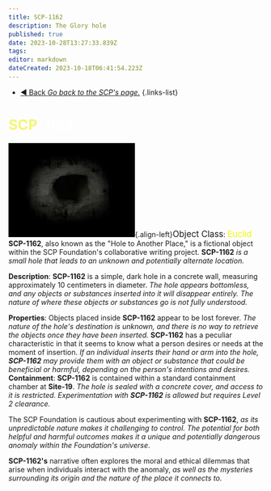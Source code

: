 ```yaml
---
title: SCP-1162
description: The Glory hole 
published: true
date: 2023-10-28T13:27:33.839Z
tags: 
editor: markdown
dateCreated: 2023-10-18T06:41:54.223Z
---
```


- [:arrow_backward: Back *Go back to the SCP's page.*](/en/game/scps#scps)
{.links-list}
# <font color="#f5f576">SCP</font><font color="white">-</font><font color="white">1162</font>
![1162.webp](/images/roles/1162.webp){.align-left}<big>Object Class</big>: <font color="#f5f503"><big>Euclid</big></font>
**SCP-1162**, also known as the "Hole to Another Place," is a fictional object within the SCP Foundation's collaborative writing project. **SCP-1162** *is a small hole that leads to an unknown and potentially alternate location.*

**Description**:
**SCP-1162** is a simple, dark hole in a concrete wall, measuring approximately 10 centimeters in diameter. *The hole appears bottomless, and any objects or substances inserted into it will disappear entirely. The nature of where these objects or substances go is not fully understood.*

**Properties**:
Objects placed inside **SCP-1162** appear to be lost forever. *The nature of the hole's destination is unknown, and there is no way to retrieve the objects once they have been inserted.*
**SCP-1162** has a peculiar characteristic in that it seems to know what a person desires or needs at the moment of insertion. *If an individual inserts their hand or arm into the hole, **SCP-1162** may provide them with an object or substance that could be beneficial or harmful, depending on the person's intentions and desires.*
**Containment**:
**SCP-1162** is contained within a standard containment chamber at **Site-19**. *The hole is sealed with a concrete cover, and access to it is restricted. Experimentation with **SCP-1162** is allowed but requires Level 2 clearance.*

The SCP Foundation is cautious about experimenting with **SCP-1162**, *as its unpredictable nature makes it challenging to control. The potential for both helpful and harmful outcomes makes it a unique and potentially dangerous anomaly within the Foundation's universe*.

**SCP-1162's** narrative often explores the moral and ethical dilemmas that arise when individuals interact with the anomaly, *as well as the mysteries surrounding its origin and the nature of the place it connects to.*
